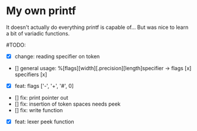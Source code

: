 # My own printf

It doesn't actually do everything printf is capable of... But was nice to learn a bit of variadic functions.

#TODO:
- [x] change: reading specifier on token
- [] general usage: %\[flags\]\[width\]\[.precision\]\[length\]specifier ->  flags [x] specifiers [x]
- [x] feat: flags ['-', '+', '#', 0]
- [] fix: print pointer out 
- [] fix: insertion of token spaces needs peek 
- [] fix: write function 
- [x] feat: lexer peek function
